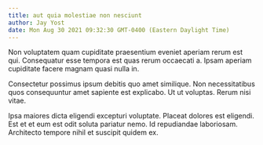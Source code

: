 ```yaml
---
title: aut quia molestiae non nesciunt
author: Jay Yost
date: Mon Aug 30 2021 09:32:30 GMT-0400 (Eastern Daylight Time)
---
```

Non voluptatem quam cupiditate praesentium eveniet aperiam rerum est qui. Consequatur esse tempora est quas rerum occaecati a. Ipsam aperiam cupiditate facere magnam quasi nulla in.

 Consectetur possimus ipsum debitis quo amet similique. Non necessitatibus quos consequuntur amet sapiente est explicabo. Ut ut voluptas. Rerum nisi vitae.

 Ipsa maiores dicta eligendi excepturi voluptate. Placeat dolores est eligendi. Est et et eum est odit soluta pariatur nemo. Id repudiandae laboriosam. Architecto tempore nihil et suscipit quidem ex.